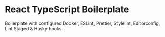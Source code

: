 # React TypeScript Boilerplate

Boilerplate with configured Docker, ESLint, Prettier, Stylelint, Editorconfig, Lint Staged & Husky hooks.
